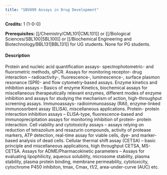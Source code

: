 ```yaml
---
title: "SBV899 Assays in Drug Development"
---
```

**Credits:** 1 (1-0-0)

**Prerequisites:** [[/Chemistry/CML101|CML101]] or [[/Biological Sciences/SBL100|SBL100]] or [[/Biochemical Engineering and Biotechnology/BBL131|BBL131]] for UG students. None for PG students.

#### Description
Protein and nucleic acid quantification assays- spectrophotometric- and fluorometric methods, qPCR. Assays for monitoring receptor- drug interaction – radioactivity-, fluorescence-, luminescence-, surface plasmon resonance (SPR)- and flow cytometry-based assays. Enzyme kinetics and inhibition assays – Basics of enzyme Kinetics, biochemical assays for miscellaneous therapeutically relevant enzymes, different modes of enzyme inhibition and assays for studying the mechanism of action, high-throughput screening assays. Immunoassays- radioimmunoassay (RAI), enzyme-linked immunosorbent assay (ELISA), miscellaneous applications. Protein- protein interaction inhibition assays – ELISA-type, fluorescence-based and immunoprecipitation assays for monitoring inhibition of protein- protein interaction. Cell viability and cytotoxicity assays – assays relying on reduction of tetrazolium and resazurin compounds, activity of protease markers, ATP detection, real-time assay for viable cells, dye- and marker-based analysis of dead cells. Cellular thermal shift assay (CETSA) – basic principle and miscellaneous applications, high throughput CETSA, MS-CETSA. Assays for ADME/Pharmacokinetic parameters – Assays for evaluating lipophilicity, aqueous solubility, microsome stability, plasma stability, plasma protein binding, membrane permeability, cytotoxicity, cytochrome P450 inhibiton, tmax, Cmax, t1/2, area-under-curve (AUC) etc.